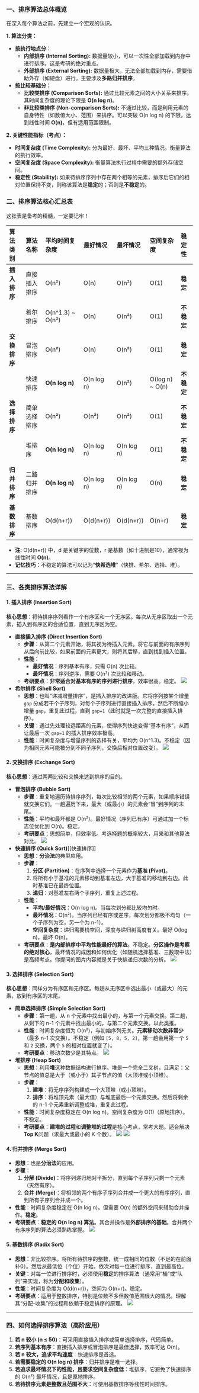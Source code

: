 ### 一、排序算法总体概览

在深入每个算法之前，先建立一个宏观的认识。

**1. 算法分类：**
*   **按执行地点分：**
    *   **内部排序 (Internal Sorting):** 数据量较小，可以一次性全部加载到内存中进行排序。这是考研的绝对重点。
    *   **外部排序 (External Sorting):** 数据量极大，无法全部加载到内存，需要借助外存（如硬盘）进行。主要涉及**多路归并排序**。
*   **按比较基础分：**
    *   **比较类排序 (Comparison Sorts):** 通过比较元素之间的大小关系来排序。其时间复杂度的理论下限是 **O(n log n)**。
    *   **非比较类排序 (Non-comparison Sorts):** 不通过比较，而是利用元素的自身特性（如数值大小、范围）来排序。可以突破 O(n log n) 的下限，达到线性时间 **O(n)**，但有适用范围限制。

**2. 关键性能指标（考点）：**
*   **时间复杂度 (Time Complexity):** 分为最好、最坏、平均三种情况。衡量算法的执行效率。
*   **空间复杂度 (Space Complexity):** 衡量算法执行过程中需要的额外存储空间。
*   **稳定性 (Stability):** 如果待排序序列中存在两个相等的元素，排序后它们的相对位置保持不变，则称该算法是**稳定**的；否则是**不稳定**的。

### 二、排序算法核心汇总表

这张表是备考的精髓，一定要记牢！

| 算法类别 | 算法名称 | 平均时间复杂度 | 最好情况 | 最坏情况 | 空间复杂度 | 稳定性 |
| :--- | :--- | :--- | :--- | :--- | :--- | :--- |
| **插入排序** | 直接插入排序 | O(n²) | O(n) | O(n²) | O(1) | **稳定** |
| | 希尔排序 | O(n^1.3) ~ O(n²) | O(n) | O(n²) | O(1) | **不稳定** |
| **交换排序** | 冒泡排序 | O(n²) | O(n) | O(n²) | O(1) | **稳定** |
| | 快速排序 | **O(n log n)** | O(n log n) | O(n²) | O(log n) ~ O(n) | **不稳定** |
| **选择排序** | 简单选择排序 | O(n²) | O(n²) | O(n²) | O(1) | **不稳定** |
| | 堆排序 | **O(n log n)** | O(n log n) | O(n log n) | O(1) | **不稳定** |
| **归并排序** | 二路归并排序 | **O(n log n)** | O(n log n) | O(n log n) | O(n) | **稳定** |
| **基数排序** | 基数排序 | O(d(n+r)) | O(d(n+r)) | O(d(n+r)) | O(n+r) | **稳定** |

*   **注:** O(d(n+r)) 中，d 是关键字的位数，r 是基数（如十进制是10），通常视为线性时间 **O(n)**。
*   **记忆技巧**：不稳定的算法可以记为“**快希选堆**”（快排、希尔、选择、堆）。

---

### 三、各类排序算法详解

#### 1. 插入排序 (Insertion Sort)

**核心思想**：将待排序序列看作一个有序区和一个无序区。每次从无序区取出一个元素，插入到有序区的合适位置，直到无序区为空。

*   **直接插入排序 (Direct Insertion Sort)**
    *   **步骤**：从第二个元素开始，将其视为待插入元素。将它与前面的有序序列从后向前比较，如果前面的元素更大，则将其后移，直到找到插入位置。
    *   **性能**：
        *   **最好情况**：序列基本有序，只需 O(n) 次比较。
        *   **最坏情况**：序列逆序，需要 O(n²) 次比较和移动。
    *   **考研要点**：**非常适合对基本有序的序列进行排序**，效率很高。稳定。
![](https://www.runoob.com/wp-content/uploads/2019/03/insertionSort.gif)
*   **希尔排序 (Shell Sort)**
    *   **思想**：也叫“递减增量排序”，是插入排序的改进版。它将序列按某个增量 `gap` 分成若干个子序列，对每个子序列进行直接插入排序。然后不断缩小增量 `gap`，重复此过程，直到 `gap=1`（此时就是一次完整的直接插入排序）。
    *   **关键**：通过先处理较远距离的元素，使得序列快速变得“基本有序”，从而让最后一次 `gap=1` 的插入排序效率极高。
    *   **性能**：时间复杂度与增量序列的选择有关，平均为 O(n^1.3)。不稳定（因为相同元素可能被分到不同子序列，交换后相对位置改变）。
![](https://www.runoob.com/wp-content/uploads/2019/03/Sorting_shellsort_anim.gif)
#### 2. 交换排序 (Exchange Sort)

**核心思想**：通过两两比较和交换来达到排序的目的。

*   **冒泡排序 (Bubble Sort)**
    *   **步骤**：重复地遍历待排序序列，每次比较相邻的两个元素，如果顺序错误就交换它们。一趟遍历下来，最大（或最小）的元素会“冒”到序列的末尾。
    *   **性能**：平均和最坏都是 O(n²)。最好情况（序列已有序）可通过加一个标志位优化到 O(n)。稳定。
    *   **考研要点**：思想简单，但效率低。考选择题的概率较大，用来和其他算法对比。
![](https://www.runoob.com/wp-content/uploads/2019/03/bubbleSort.gif)
*   **快速排序 (Quick Sort)**[[快速排序]] 
    *   **思想**：**分治法**的典型应用。
    *   **步骤**：
        1.  **分区 (Partition)**：在序列中选择一个元素作为**基准 (Pivot)**。
        2.  将所有小于基准的元素移动到基准左边，大于基准的移动到右边。此时基准已在最终位置。
        3.  **递归**：对基准左右两个子序列，重复上述过程。
    *   **性能**：
        *   **平均/最好情况**：O(n log n)。当每次划分都比较均匀时。
        *   **最坏情况**：O(n²)。当序列已经有序或逆序，每次划分都极不均匀（一个子序列为空，另一个为 n-1）。
        *   **空间复杂度**：递归需要栈空间，深度与递归树高度有关。最好 O(log n)，最坏 O(n)。
    *   **考研要点**：**是内部排序中平均性能最好的算法**。不稳定。**分区操作是考察的绝对核心**，最坏情况的成因和如何优化（如随机选择基准、三数取中法）是高频考点。你提问的图片内容就是关于快排递归次数的分析。
![](https://www.runoob.com/wp-content/uploads/2019/03/quickSort.gif)
#### 3. 选择排序 (Selection Sort)

**核心思想**：同样分为有序区和无序区。每趟从无序区中选出最小（或最大）的元素，放到有序区的末尾。

*   **简单选择排序 (Simple Selection Sort)**
    *   **步骤**：第一趟，从 n 个元素中找出最小的，与第一个元素交换。第二趟，从剩下的 n-1 个元素中找出最小的，与第二个元素交换。以此类推。
    *   **性能**：时间复杂度恒为 O(n²)，与初始序列无关。**元素移动次数非常少**（最多 n-1 次交换）。不稳定（例如 `[5, 8, 5, 2]`，第一趟会用第一个 `5` 和 `2` 交换，两个 `5` 的相对位置就变了）。
    *   **考研要点**：移动次数少是其特点。
![](https://www.runoob.com/wp-content/uploads/2019/03/selectionSort.gif)
*   **堆排序 (Heap Sort)**
    *   **思想**：利用**堆**这种数据结构进行排序。堆是一个完全二叉树，且满足：父节点的值总是大于（或小于）其子节点的值（大顶堆或小顶堆）。
    *   **步骤**：
        1.  **建堆**：将无序序列构建成一个大顶堆（或小顶堆）。
        2.  **排序**：将堆顶元素（最大值）与堆底最后一个元素交换。然后将剩余的 n-1 个元素重新调整成堆，重复此过程。
    *   **性能**：时间复杂度稳定在 O(n log n)。空间复杂度为 O(1)（原地排序）。不稳定。
    *   **考研要点**：**建堆的过程**和**调整堆的过程**是核心考点，常考大题。适合解决**Top K**问题（求最大或最小的 K 个数）。
![](https://www.runoob.com/wp-content/uploads/2019/03/heapSort.gif)
![](https://www.runoob.com/wp-content/uploads/2019/03/Sorting_heapsort_anim.gif)
#### 4. 归并排序 (Merge Sort)

*   **思想**：也是**分治法**的应用。
*   **步骤**：
    1.  **分解 (Divide)**：将序列递归地对半拆分，直到每个子序列只剩一个元素（天然有序）。
    2.  **合并 (Merge)**：将相邻的两个有序子序列合并成一个更大的有序序列，直到所有子序列合并成一个。
*   **性能**：时间复杂度稳定在 O(n log n)。但需要 O(n) 的额外空间来辅助合并操作。**稳定**。
*   **考研要点**：**稳定的 O(n log n) 算法**。其合并操作是**外部排序的基础**。合并两个有序序列的算法必须熟练掌握。
![](https://www.runoob.com/wp-content/uploads/2019/03/mergeSort.gif)
#### 5. 基数排序 (Radix Sort) 

*   **思想**：非比较排序。将所有待排序的整数，统一成相同的位数（不足的在前面补0）。然后从最低位（个位）开始，依次对每一位进行排序，直到最高位。
*   **关键**：对每一位进行排序时，必须使用**稳定**的排序算法（通常用“桶”或“队列”来实现，称为**分配和收集**）。
*   **性能**：时间复杂度为 O(d(n+r))，空间为 O(n+r)。稳定。
*   **考研要点**：适用于整数排序，特别是位数不多但数值范围很大的情况。理解其“分配-收集”的过程和依赖于稳定排序的原理。
![](https://www.runoob.com/wp-content/uploads/2019/03/radixSort.gif)
---

### 四、如何选择排序算法（高阶应用）

1.  **若 n 较小 (n ≤ 50)**：可采用直接插入排序或简单选择排序，代码简单。
2.  **若序列基本有序**：直接插入排序或冒泡排序是最佳选择，效率可达 O(n)。
3.  **若 n 较大，追求平均速度**：快速排序是首选。
4.  **若需要稳定的 O(n log n) 排序**：归并排序是唯一选择。
5.  **若追求最坏情况下的性能，且要求空间复杂度低**：堆排序，它避免了快速排序的 O(n²) 最坏情况，且是原地排序。
6.  **若待排序元素是整数且范围不大**：可使用基数排序等线性时间排序。